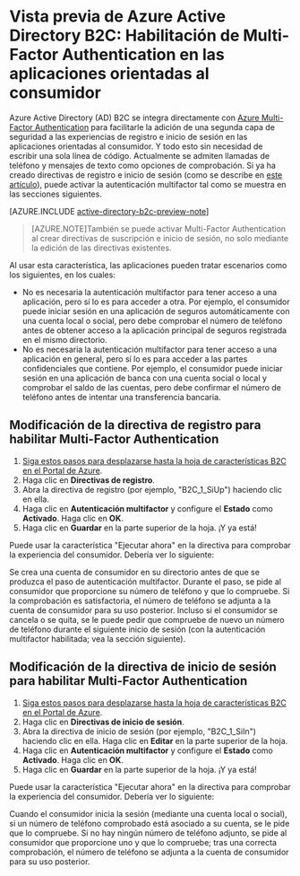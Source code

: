 <properties
	pageTitle="Vista previa de Azure Active Directory B2C: Multi-Factor Authentication | Microsoft Azure"
	description="Habilitación de Multi-Factor Authentication en las aplicaciones orientadas al consumidor protegidas por Azure Active Directory B2C"
	services="active-directory-b2c"
	documentationCenter=""
	authors="swkrish"
	manager="msmbaldwin"
	editor="bryanla"/>

<tags
	ms.service="active-directory-b2c"
	ms.workload="identity"
	ms.tgt_pltfrm="na"
	ms.devlang="na"
	ms.topic="article"
	ms.date="01/04/2016"
	ms.author="swkrish"/>

# Vista previa de Azure Active Directory B2C: Habilitación de Multi-Factor Authentication en las aplicaciones orientadas al consumidor

Azure Active Directory (AD) B2C se integra directamente con [Azure Multi-Factor Authentication](../multi-factor-authentication/multi-factor-authentication.md) para facilitarle la adición de una segunda capa de seguridad a las experiencias de registro e inicio de sesión en las aplicaciones orientadas al consumidor. Y todo esto sin necesidad de escribir una sola línea de código. Actualmente se admiten llamadas de teléfono y mensajes de texto como opciones de comprobación. Si ya ha creado directivas de registro e inicio de sesión (como se describe en [este artículo]()), puede activar la autenticación multifactor tal como se muestra en las secciones siguientes.

[AZURE.INCLUDE [active-directory-b2c-preview-note](../../includes/active-directory-b2c-preview-note.md)]

> [AZURE.NOTE]También se puede activar Multi-Factor Authentication al crear directivas de suscripción e inicio de sesión, no solo mediante la edición de las directivas existentes.

Al usar esta característica, las aplicaciones pueden tratar escenarios como los siguientes, en los cuales:

- No es necesaria la autenticación multifactor para tener acceso a una aplicación, pero sí lo es para acceder a otra. Por ejemplo, el consumidor puede iniciar sesión en una aplicación de seguros automáticamente con una cuenta local o social, pero debe comprobar el número de teléfono antes de obtener acceso a la aplicación principal de seguros registrada en el mismo directorio.
- No es necesaria la autenticación multifactor para tener acceso a una aplicación en general, pero sí lo es para acceder a las partes confidenciales que contiene. Por ejemplo, el consumidor puede iniciar sesión en una aplicación de banca con una cuenta social o local y comprobar el saldo de las cuentas, pero debe confirmar el número de teléfono antes de intentar una transferencia bancaria.

## Modificación de la directiva de registro para habilitar Multi-Factor Authentication

1. [Siga estos pasos para desplazarse hasta la hoja de características B2C en el Portal de Azure](active-directory-b2c-app-registration.md#navigate-to-the-b2c-features-blade).
2. Haga clic en **Directivas de registro**.
3. Abra la directiva de registro (por ejemplo, "B2C\_1\_SiUp") haciendo clic en ella.
4. Haga clic en **Autenticación multifactor** y configure el **Estado** como **Activado**. Haga clic en **OK**.
5. Haga clic en **Guardar** en la parte superior de la hoja. ¡Y ya está!

Puede usar la característica "Ejecutar ahora" en la directiva para comprobar la experiencia del consumidor. Debería ver lo siguiente:

Se crea una cuenta de consumidor en su directorio antes de que se produzca el paso de autenticación multifactor. Durante el paso, se pide al consumidor que proporcione su número de teléfono y que lo compruebe. Si la comprobación es satisfactoria, el número de teléfono se adjunta a la cuenta de consumidor para su uso posterior. Incluso si el consumidor se cancela o se quita, se le puede pedir que compruebe de nuevo un número de teléfono durante el siguiente inicio de sesión (con la autenticación multifactor habilitada; vea la sección siguiente).

## Modificación de la directiva de inicio de sesión para habilitar Multi-Factor Authentication

1. [Siga estos pasos para desplazarse hasta la hoja de características B2C en el Portal de Azure](active-directory-b2c-app-registration.md#navigate-to-the-b2c-features-blade).
2. Haga clic en **Directivas de inicio de sesión**.
3. Abra la directiva de inicio de sesión (por ejemplo, "B2C\_1\_SiIn") haciendo clic en ella. Haga clic en **Editar** en la parte superior de la hoja.
4. Haga clic en **Autenticación multifactor** y configure el **Estado** como **Activado**. Haga clic en **OK**.
5. Haga clic en **Guardar** en la parte superior de la hoja. ¡Y ya está!

Puede usar la característica "Ejecutar ahora" en la directiva para comprobar la experiencia del consumidor. Debería ver lo siguiente:

Cuando el consumidor inicia la sesión (mediante una cuenta local o social), si un número de teléfono comprobado está asociado a su cuenta, se le pide que lo compruebe. Si no hay ningún número de teléfono adjunto, se pide al consumidor que proporcione uno y que lo compruebe; tras una correcta comprobación, el número de teléfono se adjunta a la cuenta de consumidor para su uso posterior.

<!---HONumber=AcomDC_0107_2016-->